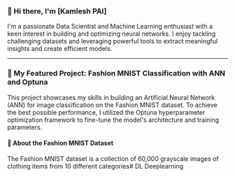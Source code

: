 ### 👋 Hi there, I'm [Kamlesh PAl]

I'm a passionate Data Scientist and Machine Learning enthusiast with a keen interest in building and optimizing neural networks. I enjoy tackling challenging datasets and leveraging powerful tools to extract meaningful insights and create efficient models.

---

### 🚀 My Featured Project: Fashion MNIST Classification with ANN and Optuna

This project showcases my skills in building an Artificial Neural Network (ANN) for image classification on the Fashion MNIST dataset. To achieve the best possible performance, I utilized the Optuna hyperparameter optimization framework to fine-tune the model's architecture and training parameters.

#### 👕 About the Fashion MNIST Dataset
The Fashion MNIST dataset is a collection of 60,000 grayscale images of clothing items from 10 different categories# DL
Deeplearning
